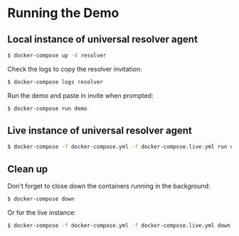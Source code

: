 # Running the Demo

## Local instance of universal resolver agent

```sh
$ docker-compose up -d resolver
```

Check the logs to copy the resolver invitation:

```sh
$ docker-compose logs resolver
```

Run the demo and paste in invite when prompted:

```sh
$ docker-compose run demo
```

## Live instance of universal resolver agent

```sh
$ docker-compose -f docker-compose.yml -f docker-compose.live.yml run demo
```

## Clean up

Don't forget to close down the containers running in the background:

```sh
$ docker-compose down
```

Or for the live instance:

```sh
$ docker-compose -f docker-compose.yml -f docker-compose.live.yml down
```
